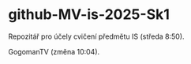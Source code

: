 # github-MV-is-2025-Sk1
Repozitář pro účely cvičení předmětu
IS (středa 8:50).

GogomanTV (změna 10:04).
